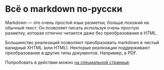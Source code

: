 Всё о markdown по-русски
========================

Markdown — это очень простой язык разметки, больше похожий на обычный текст.
Он позволяет писать используя очень простую разметку, которая отлично читается
даже без преобразования в HTML.

Большинство реализаций позволяют преобразовать markdown в чистый валидный XHTML
(или HTML). Некторые реализации поддерживают преобразование в другие типы
документов. Например, в PDF.

Попробовать в действии можно [на специальной странице](http://daringfireball.net/projects/markdown/dingus).